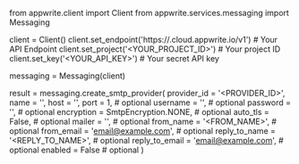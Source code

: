 from appwrite.client import Client
from appwrite.services.messaging import Messaging

client = Client()
client.set_endpoint('https://<REGION>.cloud.appwrite.io/v1') # Your API Endpoint
client.set_project('<YOUR_PROJECT_ID>') # Your project ID
client.set_key('<YOUR_API_KEY>') # Your secret API key

messaging = Messaging(client)

result = messaging.create_smtp_provider(
    provider_id = '<PROVIDER_ID>',
    name = '<NAME>',
    host = '<HOST>',
    port = 1, # optional
    username = '<USERNAME>', # optional
    password = '<PASSWORD>', # optional
    encryption = SmtpEncryption.NONE, # optional
    auto_tls = False, # optional
    mailer = '<MAILER>', # optional
    from_name = '<FROM_NAME>', # optional
    from_email = 'email@example.com', # optional
    reply_to_name = '<REPLY_TO_NAME>', # optional
    reply_to_email = 'email@example.com', # optional
    enabled = False # optional
)
